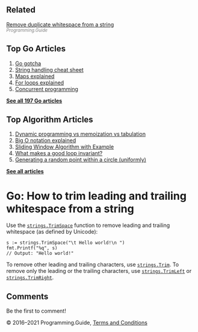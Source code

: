 <span class="underline"></span>

<span class="underline"></span>

Related
-------

[Remove duplicate whitespace from a string](remove-duplicate-whitespace.html)  
<span style="color: grey; font-style: italic; font-size: smaller">Programming.Guide</span>

Top Go Articles
---------------

1.  [Go gotcha](go-gotcha.html)
2.  [String handling cheat sheet](string-functions-reference-cheat-sheet.html)
3.  [Maps explained](maps-explained.html)
4.  [For loops explained](for-loop.html)
5.  [Concurrent programming](go-concurrency-tutorial.html)

[**See all 197 Go articles**](index.html)

<span class="underline"></span>

Top Algorithm Articles
----------------------

1.  [Dynamic programming vs memoization vs tabulation](../dynamic-programming-vs-memoization-vs-tabulation.html)
2.  [Big O notation explained](../big-o-notation-explained.html)
3.  [Sliding Window Algorithm with Example](../sliding-window-example.html)
4.  [What makes a good loop invariant?](../what-makes-a-good-loop-invariant.html)
5.  [Generating a random point within a circle (uniformly)](../random-point-within-circle.html)

[**See all articles**](../index.html)

Go: How to trim leading and trailing whitespace from a string
=============================================================

Use the [`strings.TrimSpace`](https://golang.org/pkg/strings/#TrimSpace) function to remove leading and trailing whitespace (as defined by Unicode):

    s := strings.TrimSpace("\t Hello world!\n ")
    fmt.Printf("%q", s)
    // Output: "Hello world!"

To remove other leading and trailing characters, use [`strings.Trim`](https://golang.org/pkg/strings/#Trim). To remove only the leading or the trailing characters, use [`strings.TrimLeft`](https://golang.org/pkg/strings/#TrimLeft) or [`strings.TrimRight`](https://golang.org/pkg/strings/#TrimRight).

Comments
--------

Be the first to comment!

© 2016–2021 Programming.Guide, [Terms and Conditions](../terms-and-conditions.html)
